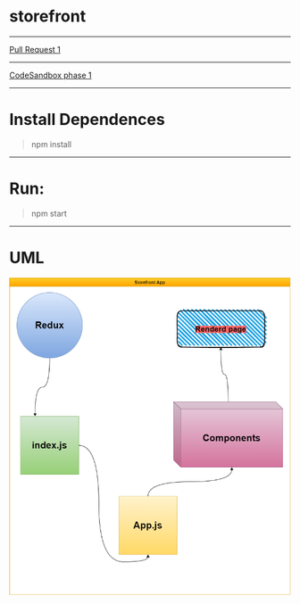 # storefront

---
[Pull Request 1](https://github.com/ibrahemomari/storefront/pull/2)



---

[CodeSandbox phase 1](https://c8yfx.csb.app/)



---

Install Dependences
===
>npm install

---
Run:
===
>npm start
---
UML
==





![](src/Images/UML.png)
